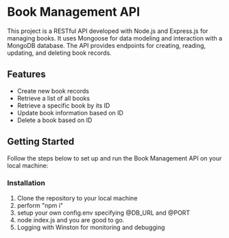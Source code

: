 # Book Management API

This project is a RESTful API developed with Node.js and Express.js for managing books. It uses Mongoose for data modeling and interaction with a MongoDB database. The API provides endpoints for creating, reading, updating, and deleting book records.

## Features

- Create new book records
- Retrieve a list of all books
- Retrieve a specific book by its ID
- Update book information based on ID
- Delete a book based on ID

## Getting Started

Follow the steps below to set up and run the Book Management API on your local machine:

### Installation

1. Clone the repository to your local machine
2. perform "npm i"
3. setup your own config.env specifying @DB_URL and @PORT
4. node index.js and you are good to go.
5. Logging with Winston for monitoring and debugging
